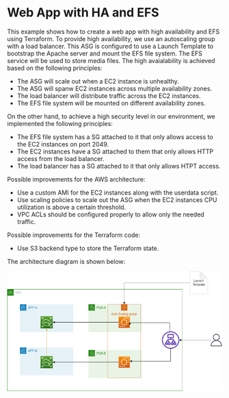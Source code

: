 # Web App with HA and EFS

This example shows how to create a web app with high availability and EFS using Terraform. To provide high availability, we use an autoscaling group with a load balancer. This ASG is configured to use a Launch Template to bootstrap the Apache server and mount the EFS file system. The EFS service will be used to store media files.
The high avaialability is achieved based on the following principles:

* The ASG will scale out when a EC2 instance is unhealthy.
* The ASG will spanw EC2 instances across multiple availability zones.
* The load balancer will distribute traffic across the EC2 instances.
* The EFS file system will be mounted on different availability zones.

On the other hand, to achieve a high security level in our environment, we implemented the following principles:

* The EFS file system has a SG attached to it that only allows access to the EC2 instances on port 2049.
* The EC2 instances have a SG attached to them that only allows HTTP access from the load balancer.
* The load balancer has a SG attached to it that only allows HTPT access.

Possible improvements for the AWS architecture:
* Use a custom AMI for the EC2 instances along with the userdata script.
* Use scaling policies to scale out the ASG when the EC2 instances CPU utilization is above a certain threshold.
* VPC ACLs should be configured properly to allow only the needed traffic.

Possible improvements for the Terraform code:
* Use S3 backend type to store the Terraform state.


The architecture diagram is shown below:

![AWS HA Diagram](EC2HADiagram.png)